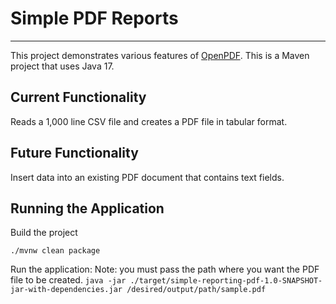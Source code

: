 # Simple PDF Reports

---

This project demonstrates various features of [OpenPDF](https://github.com/LibrePDF/OpenPDF).
This is a Maven project that uses Java 17.

## Current Functionality
Reads a 1,000 line CSV file and creates a PDF file in tabular format.

## Future Functionality
Insert data into an existing PDF document that contains text fields.

## Running the Application
Build the project

`./mvnw clean package`

Run the application:
Note: you must pass the path where you want the PDF file to be created.
`java -jar ./target/simple-reporting-pdf-1.0-SNAPSHOT-jar-with-dependencies.jar /desired/output/path/sample.pdf`